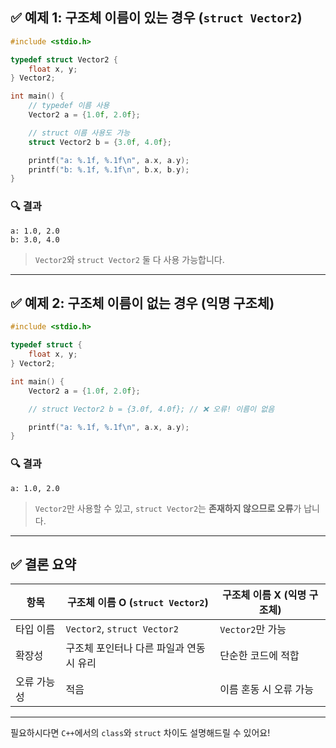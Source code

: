 ## ✅ 예제 1: 구조체 이름이 있는 경우 (`struct Vector2`)

```c
#include <stdio.h>

typedef struct Vector2 {
    float x, y;
} Vector2;

int main() {
    // typedef 이름 사용
    Vector2 a = {1.0f, 2.0f};

    // struct 이름 사용도 가능
    struct Vector2 b = {3.0f, 4.0f};

    printf("a: %.1f, %.1f\n", a.x, a.y);
    printf("b: %.1f, %.1f\n", b.x, b.y);
}
```

### 🔍 결과

```
a: 1.0, 2.0
b: 3.0, 4.0
```

> `Vector2`와 `struct Vector2` 둘 다 사용 가능합니다.

---

## ✅ 예제 2: 구조체 이름이 없는 경우 (익명 구조체)

```c
#include <stdio.h>

typedef struct {
    float x, y;
} Vector2;

int main() {
    Vector2 a = {1.0f, 2.0f};

    // struct Vector2 b = {3.0f, 4.0f}; // ❌ 오류! 이름이 없음

    printf("a: %.1f, %.1f\n", a.x, a.y);
}
```

### 🔍 결과

```
a: 1.0, 2.0
```

> `Vector2`만 사용할 수 있고, `struct Vector2`는 **존재하지 않으므로 오류**가 납니다.

---

## ✅ 결론 요약

| 항목     | 구조체 이름 O (`struct Vector2`) | 구조체 이름 X (익명 구조체) |
| ------ | --------------------------- | ----------------- |
| 타입 이름  | `Vector2`, `struct Vector2` | `Vector2`만 가능     |
| 확장성    | 구조체 포인터나 다른 파일과 연동 시 유리     | 단순한 코드에 적합        |
| 오류 가능성 | 적음                          | 이름 혼동 시 오류 가능     |

---

필요하시다면 `C++`에서의 `class`와 `struct` 차이도 설명해드릴 수 있어요!
